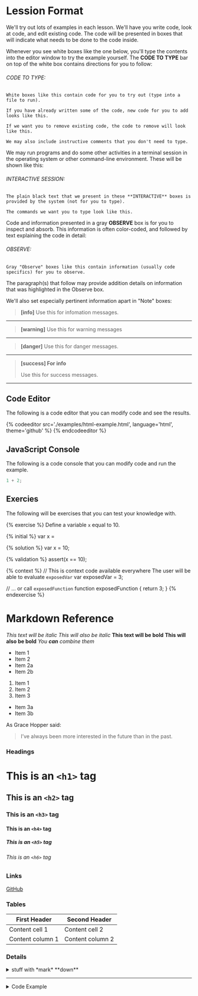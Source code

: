 
# Lession Format
We'll try out lots of examples in each lesson. We'll have you write code, look at code, and edit existing code. The code will be presented in boxes that will indicate what needs to be done to the code inside.

Whenever you see white boxes like the one below, you'll type the contents into the editor window to try the example yourself. The **CODE TO TYPE** bar on top of the white box contains directions for you to follow:

###### CODE TO TYPE:

```
White boxes like this contain code for you to try out (type into a file to run).

If you have already written some of the code, new code for you to add looks like this.

If we want you to remove existing code, the code to remove will look like this.

We may also include instructive comments that you don't need to type.
```

We may run programs and do some other activities in a terminal session in the operating system or other command-line environment. These will be shown like this:


###### INTERACTIVE SESSION:

```
The plain black text that we present in these **INTERACTIVE** boxes is
provided by the system (not for you to type).

The commands we want you to type look like this.
```

Code and information presented in a gray **OBSERVE** box is for you to inspect and absorb. This information is often color-coded, and followed by text explaining the code in detail:

###### OBSERVE:

```
Gray "Observe" boxes like this contain information (usually code specifics) for you to observe.
```

The paragraph(s) that follow may provide addition details on information that was highlighted in the Observe box.

We'll also set especially pertinent information apart in "Note" boxes:



> **[info]** Use this for infomation messages.

---


> **[warning]** Use this for warning messages

---

> **[danger]** Use this for danger messages.

---

> **[success] For info**
>
> Use this for success messages.

---

## Code Editor
The following is a code editor that you can modify code and see the results.

{% codeeditor   src='./examples/html-example.html',
                language='html', theme='github' %}
{% endcodeeditor %}


## JavaScript Console
The following is a code console that you can modify code and run the example.

<!-- js-console -->
```js
1 + 2;
```



## Exercies
The following will be exercises that you can test your knowledge with.

{% exercise %}
Define a variable `x` equal to 10.

{% initial %}
var x =

{% solution %}
var x = 10;

{% validation %}
assert(x == 10);

{% context %}
// This is context code available everywhere The user will be able to evaluate `exposedVar`
var exposedVar = 3;

// ... or call `exposedFunction`
function exposedFunction {
    return 3;
}
{% endexercise %}



# Markdown Reference

*This text will be italic*
_This will also be italic_
**This text will be bold**
__This will also be bold__
*You **can** combine them*

* Item 1
* Item 2
 * Item 2a
 * Item 2b


1. Item 1
2. Item 2
3. Item 3
 * Item 3a
 * Item 3b


As Grace Hopper said:
> I’ve always been more interested
> in the future than in the past.

### Headings 

# This is an `<h1>` tag
## This is an `<h2>` tag
### This is an `<h3>` tag
#### This is an `<h4>` tag
##### This is an `<h5>` tag
###### This is an `<h6>` tag


### Links

[GitHub](http://github.com)

### Tables

First Header | Second Header
------------ | -------------
Content cell 1 | Content cell 2
Content column 1 | Content column 2

### Details 

<details>
    <summary>stuff with *mark* **down**</summary>
<p>

## _formatted_ **heading** with [a](link)

```js
var name = 'jonnie';
```

Collapsible until here.
</p>
</details>

---

<details>
<summary>Code Example</summary>

```js
var name = 'jonnie';
```

</details>